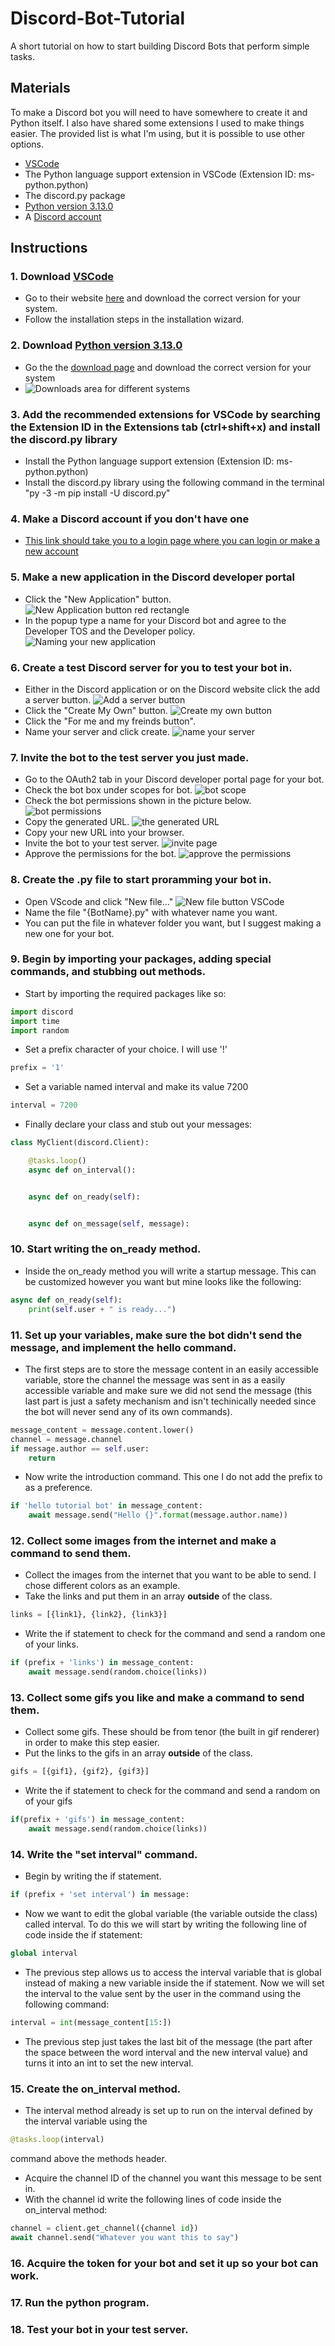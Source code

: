 # Discord-Bot-Tutorial
A short tutorial on how to start building Discord Bots that perform simple tasks.

## Materials
To make a Discord bot you will need to have somewhere to create it and Python itself. I also have shared some extensions I used to make things easier. The provided list is what I'm using, but it is possible to use other options.
* [VSCode](https://code.visualstudio.com/)
* The Python language support extension in VSCode (Extension ID: ms-python.python)
* The discord.py package
* [Python version 3.13.0](https://www.python.org/downloads/release/python-3130/)
* A [Discord account](https://discord.com/login?redirect_to=%2Fdevelopers%2Fapplications%2F)

## Instructions
### 1. Download [VSCode](https://code.visualstudio.com/)
* Go to their website [here](https://code.visualstudio.com/) and download the correct version for your system.
* Follow the installation steps in the installation wizard.
### 2. Download [Python version 3.13.0](https://www.python.org/downloads/release/python-3130/)
* Go the the [download page](https://www.python.org/downloads/release/python-3130/) and download the correct version for your system
* ![Downloads area for different systems](Python-Download-Screen-Cropped.png)
### 3. Add the recommended extensions for VSCode by searching the Extension ID in the Extensions tab (ctrl+shift+x) and install the discord.py library
* Install the Python language support extension (Extension ID: ms-python.python)
* Install the discord.py library using the following command in the terminal "py -3 -m pip install -U discord.py"
### 4. Make a Discord account if you don't have one
* [This link should take you to a login page where you can login or make a new account](https://discord.com/login?redirect_to=%2Fdevelopers%2Fapplications%2F)
### 5. Make a new application in the Discord developer portal
* Click the "New Application" button. ![New Application button red rectangle](Discord-developer-portal-New-Application.png)
* In the popup type a name for your Discord bot and agree to the Developer TOS and the Developer policy. ![Naming your new application](New-Application-Naming.png)
### 6. Create a test Discord server for you to test your bot in.
* Either in the Discord application or on the Discord website click the add a server button. ![Add a server button](Discord-Server-Creation-Red-Square.png)
* Click the "Create My Own" button. ![Create my own button](Add-A-Server.png)
* Click the "For me and my freinds button".
* Name your server and click create. ![name your server](Name_The_Server.png)
### 7. Invite the bot to the test server you just made.
* Go to the OAuth2 tab in your Discord developer portal page for your bot.
* Check the bot box under scopes for bot. ![bot scope](Scope-discord.png)
* Check the bot permissions shown in the picture below. ![bot permissions](Bot-permissions.png)
* Copy the generated URL. ![the generated URL](copy-URL.png)
* Copy your new URL into your browser.
* Invite the bot to your test server. ![invite page](Invite-to-server.png)
* Approve the permissions for the bot. ![approve the permissions](Approve-the-bots-permission.png)
### 8. Create the .py file to start proramming your bot in.
* Open VScode and click "New file..." ![New file button VSCode](New-File-VSCode.png)
* Name the file "{BotName}.py" with whatever name you want.
* You can put the file in whatever folder you want, but I suggest making a new one for your bot.
### 9. Begin by importing your packages, adding special commands, and stubbing out methods.
* Start by importing the required packages like so: 
```python
import discord
import time
import random
```

* Set a prefix character of your choice. I will use '!' 
```python
prefix = '1'
```
* Set a variable named interval and make its value 7200
```python
interval = 7200
```
* Finally declare your class and stub out your messages: 
```python
class MyClient(discord.Client):

	@tasks.loop()
	async def on_interval():


	async def on_ready(self):


	async def on_message(self, message):
```
### 10. Start writing the on_ready method.
* Inside the on_ready method you will write a startup message. This can be customized however you want but mine looks like the following:
```python
async def on_ready(self):
	print(self.user + " is ready...")
```
### 11. Set up your variables, make sure the bot didn't send the message, and implement the hello command.
* The first steps are to store the message content in an easily accessible variable, store the channel the message was sent in as a easily accessible variable and make sure we did not send the message (this last part is just a safety mechanism and isn't techinically needed since the bot will never send any of its own commands).
```python
message_content = message.content.lower()
channel = message.channel
if message.author == self.user:
	return
```
* Now write the introduction command. This one I do not add the prefix to as a preference.
```python
if 'hello tutorial bot' in message_content:
	await message.send("Hello {}".format(message.author.name))
```
### 12. Collect some images from the internet and make a command to send them.
* Collect the images from the internet that you want to be able to send. I chose different colors as an example.
* Take the links and put them in an array **outside** of the class.
```python
links = [{link1}, {link2}, {link3}]
```
* Write the if statement to check for the command and send a random one of your links.
```python
if (prefix + 'links') in message_content:
	await message.send(random.choice(links))
```
### 13. Collect some gifs you like and make a command to send them.
* Collect some gifs. These should be from tenor (the built in gif renderer) in order to make this step easier.
* Put the links to the gifs in an array **outside** of the class.
```python
gifs = [{gif1}, {gif2}, {gif3}]
```
* Write the if statement to check for the command and send a random on of your gifs
```python
if(prefix + 'gifs') in message_content:
	await message.send(random.choice(links))
```
### 14. Write the "set interval" command.
* Begin by writing the if statement.
```python
if (prefix + 'set interval') in message:
```
* Now we want to edit the global variable (the variable outside the class) called interval. To do this we will start by writing the following line of code inside the if statement:
```python
global interval
```
* The previous step allows us to access the interval variable that is global instead of making a new variable inside the if statement. Now we will set the interval to the value sent by the user in the command using the following command:
```python
interval = int(message_content[15:])
```
* The previous step just takes the last bit of the message (the part after the space between the word interval and the new interval value) and turns it into an int to set the new interval.
### 15. Create the on_interval method.
* The interval method already is set up to run on the interval defined by the interval variable using the
```python
@tasks.loop(interval)
```
command above the methods header.
* Acquire the channel ID of the channel you want this message to be sent in.
* With the channel id write the following lines of code inside the on_interval method:
```python
channel = client.get_channel({channel id})
await channel.send("Whatever you want this to say")
```
### 16. Acquire the token for your bot and set it up so your bot can work.
### 17. Run the python program.
### 18. Test your bot in your test server.